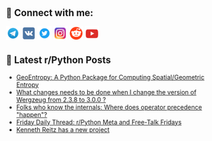 ## 🔎 Connect with me:
[<img src="https://github.com/bullbesh/bullbesh/blob/main/images/Telegram.png" width="32" height="32" />](https://t.me/bullbesh)
[<img src="https://github.com/bullbesh/bullbesh/blob/main/images/VK.png" width="32" height="32" />](https://vk.com/bullbesh)
[<img src="https://github.com/bullbesh/bullbesh/blob/main/images/Twitter.png" width="32" height="32" />](https://twitter.com/bullbesh1)
[<img src="https://github.com/bullbesh/bullbesh/blob/main/images/Instagram.png" width="32" height="32" />](https://www.instagram.com/bullbesh)
[<img src="https://github.com/bullbesh/bullbesh/blob/main/images/Reddit.png" width="32" height="32" />](https://www.reddit.com/user/bullbesh)
[<img src="https://github.com/bullbesh/bullbesh/blob/main/images/YouTube.png" width="32" height="32" />](https://www.youtube.com/channel/UCtfjRs6uzgq5mfm8S06WTcg)

## 📕 Latest r/Python Posts
<!-- BLOG-POST-LIST:START -->
- [GeoEntropy: A Python Package for Computing Spatial/Geometric Entropy](https://www.reddit.com/r/Python/comments/1cty1zx/geoentropy_a_python_package_for_computing/)
- [What changes needs to be done when I change the version of Wergzeug from 2.3.8 to 3.0.0 ?](https://www.reddit.com/r/Python/comments/1ctxzhj/what_changes_needs_to_be_done_when_i_change_the/)
- [Folks who know the internals: Where does operator precedence &quot;happen&quot;?](https://www.reddit.com/r/Python/comments/1ctwi8z/folks_who_know_the_internals_where_does_operator/)
- [Friday Daily Thread: r/Python Meta and Free-Talk Fridays](https://www.reddit.com/r/Python/comments/1ctrpwz/friday_daily_thread_rpython_meta_and_freetalk/)
- [Kenneth Reitz has a new project](https://www.reddit.com/r/Python/comments/1ctpuet/kenneth_reitz_has_a_new_project/)
<!-- BLOG-POST-LIST:END -->
